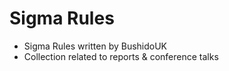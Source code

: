 # Sigma Rules
- Sigma Rules written by BushidoUK
- Collection related to reports & conference talks
